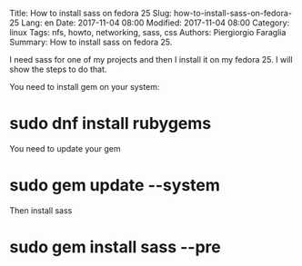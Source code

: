 Title: How to install sass on fedora 25
Slug: how-to-install-sass-on-fedora-25
Lang: en
Date: 2017-11-04 08:00
Modified: 2017-11-04 08:00
Category: linux
Tags: nfs, howto, networking, sass, css
Authors: Piergiorgio Faraglia
Summary: How to install sass on fedora 25.

I need sass for one of my projects and then I install it on my fedora 25. I will show the steps to do that.

You need to install gem on your system:

  # sudo dnf install rubygems
  
You need to update your gem

  # sudo gem update --system
  
Then install sass

  # sudo gem install sass --pre
